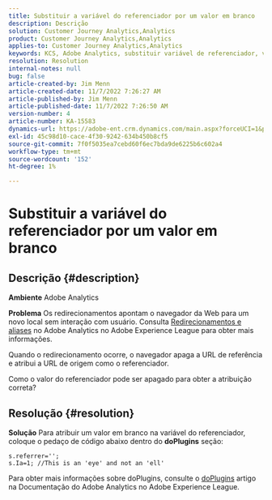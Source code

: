 ```yaml
---
title: Substituir a variável do referenciador por um valor em branco
description: Descrição
solution: Customer Journey Analytics,Analytics
product: Customer Journey Analytics,Analytics
applies-to: Customer Journey Analytics,Analytics
keywords: KCS, Adobe Analytics, substituir variável de referenciador, valor em branco
resolution: Resolution
internal-notes: null
bug: false
article-created-by: Jim Menn
article-created-date: 11/7/2022 7:26:27 AM
article-published-by: Jim Menn
article-published-date: 11/7/2022 7:26:50 AM
version-number: 4
article-number: KA-15583
dynamics-url: https://adobe-ent.crm.dynamics.com/main.aspx?forceUCI=1&pagetype=entityrecord&etn=knowledgearticle&id=8db8177d-6d5e-ed11-9561-6045bd0065f9
exl-id: 45c98d10-cace-4f30-9242-634b450b8cf5
source-git-commit: 7f0f5035ea7cebd60f6ec7bda9de6225b6c602a4
workflow-type: tm+mt
source-wordcount: '152'
ht-degree: 1%

---
```


# Substituir a variável do referenciador por um valor em branco

## Descrição {#description}


<b>Ambiente</b>
Adobe Analytics

<b>Problema</b>
Os redirecionamentos apontam o navegador da Web para um novo local sem interação com usuário. Consulta [Redirecionamentos e aliases](https://docs.adobe.com/content/help/en/analytics/technotes/redirects.html) no Adobe Analytics no Adobe Experience League para obter mais informações.

Quando o redirecionamento ocorre, o navegador apaga a URL de referência e atribui a URL de origem como o referenciador.

Como o valor do referenciador pode ser apagado para obter a atribuição correta?


## Resolução {#resolution}


<b>Solução</b>
Para atribuir um valor em branco na variável do referenciador, coloque o pedaço de código abaixo dentro do <b>doPlugins</b> seção:


```
s.referrer='';
s.Ia=1; //This is an 'eye' and not an 'ell'
```


Para obter mais informações sobre doPlugins, consulte o [doPlugins](https://docs.adobe.com/content/help/en/analytics/implementation/vars/functions/doplugins.html "Clique para seguir o link: https://docs.adobe.com/content/help/en/analytics/implementation/vars/functions/doplugins.html") artigo na Documentação do Adobe Analytics no Adobe Experience League.

